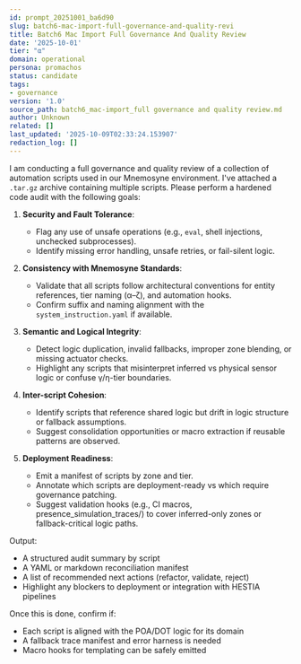 ```yaml
---
id: prompt_20251001_ba6d90
slug: batch6-mac-import-full-governance-and-quality-revi
title: Batch6 Mac Import Full Governance And Quality Review
date: '2025-10-01'
tier: "α"
domain: operational
persona: promachos
status: candidate
tags:
- governance
version: '1.0'
source_path: batch6_mac-import_full governance and quality review.md
author: Unknown
related: []
last_updated: '2025-10-09T02:33:24.153907'
redaction_log: []
---
```


I am conducting a full governance and quality review of a collection of automation scripts used in our Mnemosyne environment. I've attached a `.tar.gz` archive containing multiple scripts. Please perform a hardened code audit with the following goals:

1. **Security and Fault Tolerance**:
   - Flag any use of unsafe operations (e.g., `eval`, shell injections, unchecked subprocesses).
   - Identify missing error handling, unsafe retries, or fail-silent logic.

2. **Consistency with Mnemosyne Standards**:
   - Validate that all scripts follow architectural conventions for entity references, tier naming (α–ζ), and automation hooks.
   - Confirm suffix and naming alignment with the `system_instruction.yaml` if available.

3. **Semantic and Logical Integrity**:
   - Detect logic duplication, invalid fallbacks, improper zone blending, or missing actuator checks.
   - Highlight any scripts that misinterpret inferred vs physical sensor logic or confuse γ/η-tier boundaries.

4. **Inter-script Cohesion**:
   - Identify scripts that reference shared logic but drift in logic structure or fallback assumptions.
   - Suggest consolidation opportunities or macro extraction if reusable patterns are observed.

5. **Deployment Readiness**:
   - Emit a manifest of scripts by zone and tier.
   - Annotate which scripts are deployment-ready vs which require governance patching.
   - Suggest validation hooks (e.g., CI macros, presence_simulation_traces/) to cover inferred-only zones or fallback-critical logic paths.

Output:
- A structured audit summary by script
- A YAML or markdown reconciliation manifest
- A list of recommended next actions (refactor, validate, reject)
- Highlight any blockers to deployment or integration with HESTIA pipelines

Once this is done, confirm if:
- Each script is aligned with the POA/DOT logic for its domain
- A fallback trace manifest and error harness is needed
- Macro hooks for templating can be safely emitted

